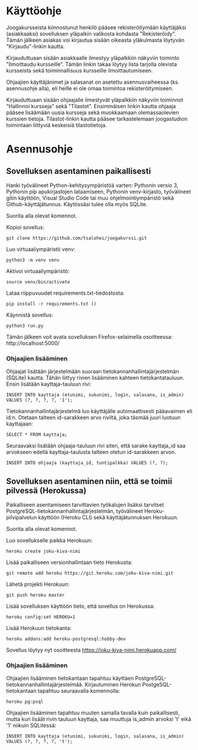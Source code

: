 # Käyttöohje

Joogakursseista kiinnostunut henkilö pääsee rekisteröitymään käyttäjäksi (asiakkaaksi) sovelluksen yläpalkin valikosta kohdasta "Rekisteröidy". Tämän jälkeen asiakas voi kirjautua sisään oikeasta yläkulmasta löytyvän "Kirjaudu"-linkin kautta. 

Kirjauduttuaan sisään asiakkaalle ilmestyy yläpalkkiin näkyviin toiminto "Ilmoittaudu kursseille". Tämän linkin takaa löytyy lista tarjolla olevista kursseista sekä toiminnallisuus kursseille ilmoittautumiseen.

Ohjaajien käyttäjänimet ja salasanat on asetettu asennusvaiheessa (ks. asennusohje alla), eli heille ei ole omaa toimintoa rekisteröitymiseen.

Kirjauduttuaan sisään ohjaajalle ilmestyvät yläpalkkiin näkyviin toiminnot "Hallinnoi kursseja" sekä "Tilastot". Ensimmäisen linkin kautta ohjaaja pääsee lisäämään uusia kursseja sekä muokkaamaan olemassaolevien kurssien tietoja. Tilastot-linkin kautta pääsee tarkastelemaan joogastudion toimintaan liittyviä keskeisiä tilastotietoja.

# Asennusohje 

## Sovelluksen asentaminen paikallisesti 

Hanki työvälineet Python-kehitysympäristöä varten: Pythonin versio 3, Pythonin pip apukirjastojen lataamiseen, Pythonin venv-kirjasto, työvälineet gitin käyttöön, Visual Studio Code tai muu ohjelmointiympäristö sekä Github-käyttäjätunnus. Käytössäsi tulee olla myös SQLite.

Suorita alla olevat komennot.

Kopioi sovellus:

    git clone https://github.com/tsalohei/joogakurssi.git 

Luo virtuaaliympäristö venv:

    python3 -m venv venv 

Aktivoi virtuaaliympäristö:

    source venv/bin/activate 

Lataa riippuvuudet requirements.txt-tiedostosta:

    pip install -r requirements.txt ()

Käynnistä sovellus:

    python3 run.py 

Tämän jälkeen voit avata sovelluksen Firefox-selaimella osoitteessa: http://localhost:5000/

### Ohjaajien lisääminen

Ohjaajat lisätään järjestelmään suoraan tietokannanhallintajärjestelmän (SQLite) kautta. Tähän liittyy rivien lisääminen kahteen tietokantatauluun. Ensin lisätään kayttaja-tauluun rivi:

    INSERT INTO kayttaja (etunimi, sukunimi, login, salasana, is_admin) VALUES (?, ?, ?, ?, '1');

Tietokannanhallintajärjestelmä luo käyttäjälle automaattisesti pääavaimen eli id:n. Otetaan talteen id-sarakkeen arvo riviltä, joka täsmää juuri luotuun kayttajaan: 

    SELECT * FROM kayttaja;

Seuraavaksi lisätään ohjaaja-tauluun rivi siten, että sarake kayttaja_id saa arvokseen edellä kayttaja-taulusta talteen otetun id-sarakkeen arvon.

    INSERT INTO ohjaaja (kayttaja_id, tuntipalkka) VALUES (?, ?);


## Sovelluksen asentaminen niin, että se toimii pilvessä (Herokussa)

Paikalliseen asentamiseen tarvittavien työkalujen lisäksi tarvitset PostgreSQL-tietokannanhallintajärjestelmän, työvälineet Heroku-pilvipalvelun käyttöön (Heroku CLI) sekä käyttäjätunnuksen Herokuun.

Suorita alla olevat komennot.

Luo sovellukselle paikka Herokuun:

    heroku create joku-kiva-nimi 

Lisää paikalliseen versionhallintaan tieto Herokusta:

    git remote add heroku https://git.heroku.com/joku-kiva-nimi.git 

Lähetä projekti Herokuun:

    git push heroku master 

Lisää sovelluksen käyttöön tieto, että sovellus on Herokussa:

    heroku config:set HEROKU=1 

Lisää Herokuun tietokanta:

    heroku addons:add heroku-postgresql:hobby-dev 

Sovellus löytyy nyt osoitteesta https://joku-kiva-nimi.herokuapp.com/


### Ohjaajien lisääminen

Ohjaajien lisääminen tietokantaan tapahtuu käyttäen PostgreSQL-tietokannanhallintajärjestelmää. Kirjautuminen Herokun PostgeSQL-tietokantaan tapahtuu seuraavalla komennolla:

    heroku pg:psql

Ohjaajien lisääminen tapahtuu muuten samalla tavalla kuin paikallisesti, mutta kun lisäät rivin tauluun kayttaja, saa muuttuja is_admin arvoksi 't' eikä '1' niikuin SQLitessä:

    INSERT INTO kayttaja (etunimi, sukunimi, login, salasana, is_admin) VALUES (?, ?, ?, ?, 't');



